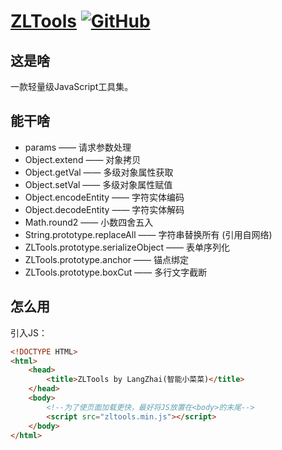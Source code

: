 # [ZLTools](https://github.com/LangZhai/ZLTools) [![GitHub](https://img.shields.io/github/license/langzhai/zltools)](http://www.gnu.org/licenses/lgpl.html)

## 这是啥

一款轻量级JavaScript工具集。

## 能干啥

* params —— 请求参数处理
* Object.extend —— 对象拷贝
* Object.getVal —— 多级对象属性获取
* Object.setVal —— 多级对象属性赋值
* Object.encodeEntity —— 字符实体编码
* Object.decodeEntity —— 字符实体解码
* Math.round2 —— 小数四舍五入
* String.prototype.replaceAll —— 字符串替换所有 (引用自网络)
* ZLTools.prototype.serializeObject —— 表单序列化
* ZLTools.prototype.anchor —— 锚点绑定
* ZLTools.prototype.boxCut —— 多行文字截断

## 怎么用

引入JS：

```html
<!DOCTYPE HTML>
<html>
    <head>
        <title>ZLTools by LangZhai(智能小菜菜)</title>
    </head>
    <body>
        <!--为了使页面加载更快，最好将JS放置在<body>的末尾-->
        <script src="zltools.min.js"></script>
    </body>
</html>
```